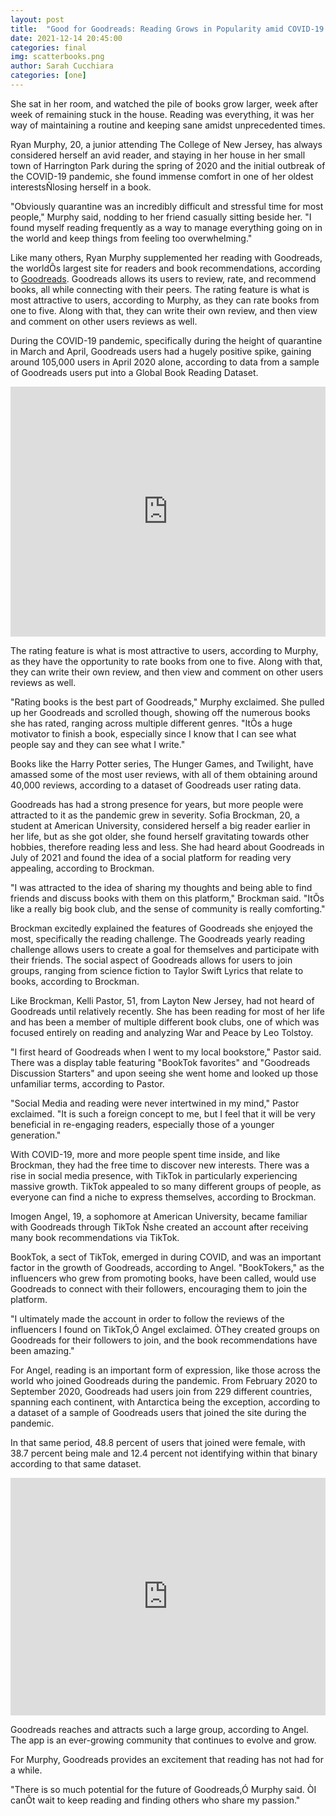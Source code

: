 ```yaml
---
layout: post
title:  "Good for Goodreads: Reading Grows in Popularity amid COVID-19 Pandemic"
date: 2021-12-14 20:45:00 
categories: final
img: scatterbooks.png
author: Sarah Cucchiara
categories: [one]
---
```



She sat in her room, and watched the pile of books grow larger, week after week of remaining stuck in the house. Reading was everything, it was her way of maintaining a routine and keeping sane amidst unprecedented times. 

Ryan Murphy, 20, a junior attending The College of New Jersey, has always considered herself an avid reader, and staying in her house in her small town of Harrington Park during the spring of 2020 and the initial outbreak of the COVID-19 pandemic, she found immense comfort in one of her oldest interestsÑlosing herself in a book.   

"Obviously quarantine was an incredibly difficult and stressful time for most people," Murphy said, nodding to her friend casually sitting beside her. "I found myself reading frequently as a way to manage everything going on in the world and keep things from feeling too overwhelming." 

Like many others, Ryan Murphy supplemented her reading with Goodreads, the worldÕs largest site for readers and book recommendations, according to [Goodreads](https://www.goodreads.com/about/us). Goodreads allows its users to review, rate, and recommend books, all while connecting with their peers. The rating feature is what is most attractive to users, according to Murphy, as they can rate books from one to five. Along with that, they can write their own review, and then view and comment on other users reviews as well.

During the COVID-19 pandemic, specifically during the height of quarantine in March and April, Goodreads users had a hugely positive spike, gaining around 105,000 users in April 2020 alone, according to data from a sample of Goodreads users put into a Global Book Reading Dataset. 
 
<iframe title="Goodreads users 2019 vs 2020" aria-label="Interactive line chart" id="datawrapper-chart-s2OV2" src="https://datawrapper.dwcdn.net/s2OV2/1/" scrolling="no" frameborder="0" style="width: 0; min-width: 100% !important; border: none;" height="400"></iframe><script type="text/javascript">!function(){"use strict";window.addEventListener("message",(function(e){if(void 0!==e.data["datawrapper-height"]){var t=document.querySelectorAll("iframe");for(var a in e.data["datawrapper-height"])for(var r=0;r<t.length;r++){if(t[r].contentWindow===e.source)t[r].style.height=e.data["datawrapper-height"][a]+"px"}}}))}();
</script>

The rating feature is what is most attractive to users, according to Murphy, as they have the opportunity to rate books from one to five. Along with that, they can write their own review, and then view and comment on other users reviews as well.

"Rating books is the best part of Goodreads," Murphy exclaimed. She pulled up her Goodreads and scrolled though, showing off the numerous books she has rated, ranging across multiple different genres. "ItÕs a huge motivator to finish a book, especially since I know that I can see what people say and they can see what I write." 

Books like the Harry Potter series, The Hunger Games, and Twilight, have amassed some of the most user reviews, with all of them obtaining around 40,000 reviews, according to a dataset of Goodreads user rating data. 

<div class="flourish-embed flourish-scatter" data-src="visualisation/8060044"><script src="https://public.flourish.studio/resources/embed.js"></script></div>

Goodreads has had a strong presence for years, but more people were attracted to it as the pandemic grew in severity. Sofia Brockman, 20, a student at American University, considered herself a big reader earlier in her life, but as she got older, she found herself gravitating towards other hobbies, therefore reading less and less. She had heard about Goodreads in July of 2021 and found the idea of a social platform for reading very appealing, according to Brockman. 

"I was attracted to the idea of sharing my thoughts and being able to find friends and discuss books with them on this platform," Brockman said. "ItÕs like a really big book club, and the sense of community is really comforting." 

Brockman excitedly explained the features of Goodreads she enjoyed the most, specifically the reading challenge. The Goodreads yearly reading challenge allows users to create a goal for themselves and participate with their friends. The social aspect of Goodreads allows for users to join groups, ranging from science fiction to Taylor Swift Lyrics that relate to books, according to Brockman.  

Like Brockman, Kelli Pastor, 51, from Layton New Jersey, had not heard of Goodreads until relatively recently. She has been reading for most of her life and has been a member of multiple different book clubs, one of which was focused entirely on reading and analyzing War and Peace by Leo Tolstoy. 

"I first heard of Goodreads when I went to my local bookstore," Pastor said. There was a display table featuring "BookTok favorites" and "Goodreads Discussion Starters" and upon seeing she went home and looked up those unfamiliar terms, according to Pastor. 

"Social Media and reading were never intertwined in my mind," Pastor exclaimed. "It is such a foreign concept to me, but I feel that it will be very beneficial in re-engaging readers, especially those of a younger generation." 

With COVID-19, more and more people spent time inside, and like Brockman, they had the free time to discover new interests. There was a rise in social media presence, with TikTok in particularly experiencing massive growth. TikTok appealed to so many different groups of people, as everyone can find a niche to express themselves, according to Brockman. 

Imogen Angel, 19, a sophomore at American University, became familiar with Goodreads through TikTok Ñshe created an account after receiving many book recommendations via TikTok. 

BookTok, a sect of TikTok, emerged in during COVID, and was an important factor in the growth of Goodreads, according to Angel. "BookTokers," as the influencers who grew from promoting books, have been called, would use Goodreads to connect with their followers, encouraging them to join the platform. 

"I ultimately made the account in order to follow the reviews of the influencers I found on TikTok,Ó Angel exclaimed. ÒThey created groups on Goodreads for their followers to join, and the book recommendations have been amazing."

For Angel, reading is an important form of expression, like those across the world who joined Goodreads during the pandemic. From February 2020 to September 2020, Goodreads had users join from 229 different countries, spanning each continent, with Antarctica being the exception, according to a dataset of a sample of Goodreads users that joined the site during the pandemic. 

In that same period, 48.8 percent of users that joined were female, with 38.7 percent being male and 12.4 percent not identifying within that binary according to that same dataset. 

<iframe title="Goodreads Users Who Joined During the PandemicÊ" aria-label="Map" id="datawrapper-chart-n7Alh" src="https://datawrapper.dwcdn.net/n7Alh/1/" scrolling="no" frameborder="0" style="width: 0; min-width: 100% !important; border: none;" height="380"></iframe><script type="text/javascript">!function(){"use strict";window.addEventListener("message",(function(e){if(void 0!==e.data["datawrapper-height"]){var t=document.querySelectorAll("iframe");for(var a in e.data["datawrapper-height"])for(var r=0;r<t.length;r++){if(t[r].contentWindow===e.source)t[r].style.height=e.data["datawrapper-height"][a]+"px"}}}))}();
</script>

Goodreads reaches and attracts such a large group, according to Angel. The app is an ever-growing community that continues to evolve and grow.  

For Murphy, Goodreads provides an excitement that reading has not had for a while.  

"There is so much potential for the future of Goodreads,Ó Murphy said. ÒI canÕt wait to keep reading and finding others who share my passion."


